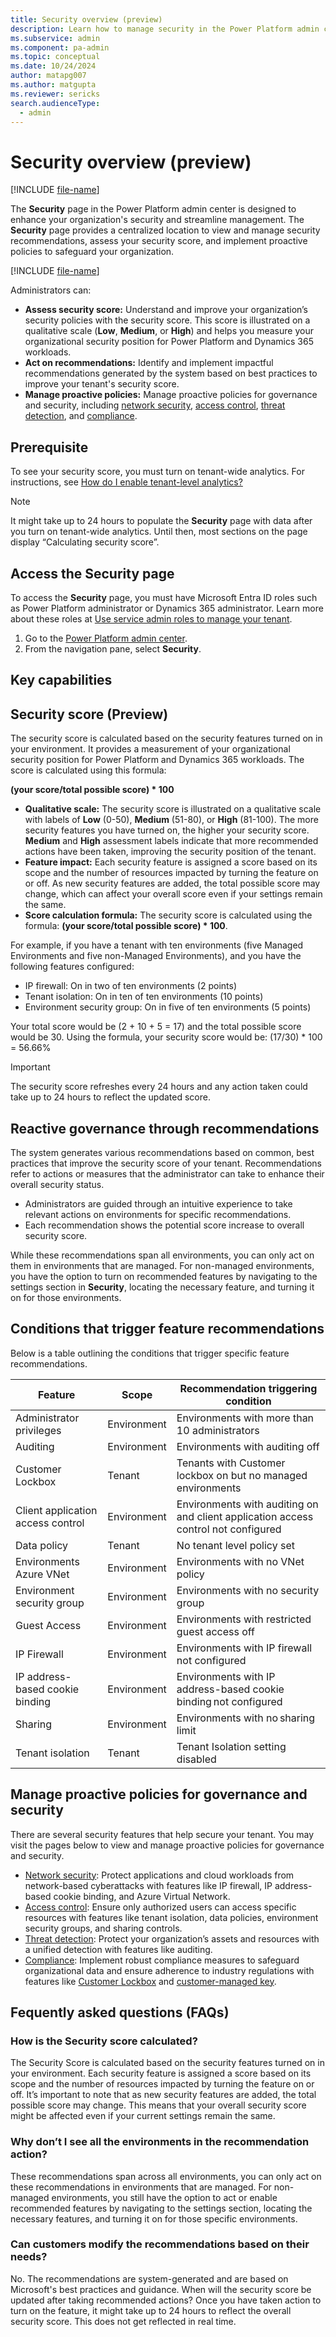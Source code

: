 ```yaml
---
title: Security overview (preview)
description: Learn how to manage security in the Power Platform admin center with security features available.
ms.subservice: admin
ms.component: pa-admin
ms.topic: conceptual
ms.date: 10/24/2024
author: matapg007
ms.author: matgupta
ms.reviewer: sericks
search.audienceType: 
  - admin
---
```


# Security overview (preview)
[!INCLUDE [file-name](~/../shared-content/shared/preview-includes/preview-banner.md)]
                                             
The **Security** page in the Power Platform admin center is designed to enhance your organization's security and streamline management. The **Security** page provides a centralized location to view and manage security recommendations, assess your security score, and implement proactive policies to safeguard your organization.

[!INCLUDE [file-name](~/../shared-content/shared/preview-includes/production-ready-preview-powerplatform.md)]

Administrators can:

- **Assess security score:** Understand and improve your organization’s security policies with the security score. This score is illustrated on a qualitative scale (**Low**, **Medium**, or **High**) and helps you measure your organizational security position for Power Platform and Dynamics 365 workloads. 
- **Act on recommendations:** Identify and implement impactful recommendations generated by the system based on best practices to improve your tenant's security score.
- **Manage proactive policies:** Manage proactive policies for governance and security, including [network security](network-security.md), [access control](access-control.md), [threat detection](threat-detection.md), and [compliance](compliance.md).
  
## Prerequisite
To see your security score, you must turn on tenant-wide analytics. For instructions, see [How do I enable tenant-level analytics?](../tenant-level-analytics.md#how-do-i-enable-tenant-level-analytics)

> [!Note]
> It might take up to 24 hours to populate the **Security** page with data after you turn on tenant-wide analytics. Until then, most sections on the page display “Calculating security score”.

## Access the Security page 
To access the **Security** page, you must have Microsoft Entra ID roles such as Power Platform administrator or Dynamics 365 administrator.  Learn more about these roles at [Use service admin roles to manage your tenant](../use-service-admin-role-manage-tenant.md).

1.	Go to the [Power Platform admin center](https://admin.powerplatform.microsoft.com/).
2.	From the navigation pane, select **Security**.

## Key capabilities

## Security score (Preview)
The security score is calculated based on the security features turned on in your environment. It provides a measurement of your organizational security position for Power Platform and Dynamics 365 workloads. The score is calculated using this formula: 

**(your score/total possible score) * 100**

- **Qualitative scale:** The security score is illustrated on a qualitative scale with labels of **Low** (0-50), **Medium** (51-80), or **High** (81-100). The more security features you have turned on, the higher your security score. **Medium** and **High** assessment labels indicate that more recommended actions have been taken, improving the security position of the tenant.
- **Feature impact:** Each security feature is assigned a score based on its scope and the number of resources impacted by turning the feature on or off. As new security features are added, the total possible score may change, which can affect your overall score even if your settings remain the same.
- **Score calculation formula:** The security score is calculated using the formula: **(your score/total possible score) * 100**.

For example, if you have a tenant with ten environments (five Managed Environments and five non-Managed Environments), and you have the following features configured:

- IP firewall: On in two of ten environments (2 points)
- Tenant isolation: On in ten of ten environments (10 points)
- Environment security group: On in five of ten environments (5 points)
  
Your total score would be (2 + 10 + 5 = 17) and the total possible score would be 30. Using the formula, your security score would be: (17/30) * 100 = 56.66%

> [!Important]
> The security score refreshes every 24 hours and any action taken could take up to 24 hours to reflect the updated score. 

## Reactive governance through recommendations
The system generates various recommendations based on common, best practices that improve the security score of your tenant. Recommendations refer to actions or measures that the administrator can take to enhance their overall security status. 

- Administrators are guided through an intuitive experience to take relevant actions on environments for specific recommendations.
- Each recommendation shows the potential score increase to overall security score.

While these recommendations span all environments, you can only act on them in environments that are managed. For non-managed environments, you have the option to turn on recommended features by navigating to the settings section in **Security**, locating the necessary feature, and turning it on for those environments.

## Conditions that trigger feature recommendations
Below is a table outlining the conditions that trigger specific feature recommendations.

| Feature | Scope | Recommendation triggering condition |
|----------|------|--------------------------------------|
| Administrator privileges | Environment | Environments with more than 10 administrators 
| Auditing  | Environment | Environments with auditing off |
| Customer Lockbox | Tenant | Tenants with Customer lockbox on but no managed environments |
| Client application access control | Environment | Environments with auditing on and client application access control not configured |
| Data policy | Tenant | No tenant level policy set |
| Environments Azure VNet | Environment | Environments with no VNet policy |
| Environment security group | Environment | Environments with no security group |
| Guest Access | Environment |Environments with restricted guest access off |
| IP Firewall | Environment | Environments with IP firewall not configured |
| IP address-based cookie binding | Environment | Environments with IP address-based cookie binding not configured |
| Sharing | Environment | Environments with no sharing limit |
| Tenant isolation | Tenant | Tenant Isolation setting disabled|

## Manage proactive policies for governance and security
There are several security features that help secure your tenant. You may visit the pages below to view and manage proactive policies for governance and security.

- [Network security](network-security.md): Protect applications and cloud workloads from network-based cyberattacks with features like IP firewall, IP address-based cookie binding, and Azure Virtual Network.
- [Access control](access-control.md): Ensure only authorized users can access specific resources with features like tenant isolation, data policies, environment security groups, and sharing controls.
- [Threat detection](threat-detection.md): Protect your organization’s assets and resources with a unified detection with features like auditing.
- [Compliance](compliance.md): Implement robust compliance measures to safeguard organizational data and ensure adherence to industry regulations with features like [Customer Lockbox](../about-lockbox.md) and [customer-managed key](../customer-managed-key.md).

## Fequently asked questions (FAQs)

### How is the Security score calculated?
The Security Score is calculated based on the security features turned on in your environment. Each security feature is assigned a score based on its scope and the number of resources impacted by turning the feature on or off. It’s important to note that as new security features are added, the total possible score may change. This means that your overall security score might be affected even if your current settings remain the same. 

### Why don’t I see all the environments in the recommendation action?
These recommendations span across all environments, you can only act on these recommendations in environments that are managed. For non-managed environments, you still have the option to act or enable recommended features by navigating to the settings section, locating the necessary features, and turning it on for those specific environments.

### Can customers modify the recommendations based on their needs?
No. The recommendations are system-generated and are based on Microsoft's best practices and guidance.
When will the security score be updated after taking recommended actions?
Once you have taken action to turn on the feature, it might take up to 24 hours to reflect the overall security score. This does not get reflected in real time.

